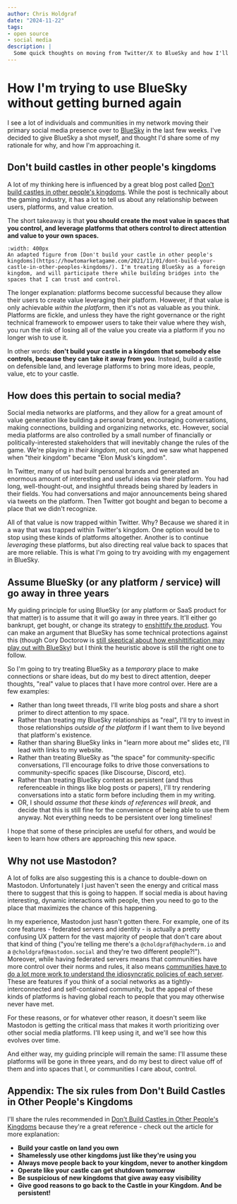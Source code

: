 ```yaml
---
author: Chris Holdgraf
date: "2024-11-22"
tags:
- open source
- social media
description: |
  Some quick thoughts on moving from Twitter/X to BlueSky and how I'll try to use social media after being burned once by Twitter.
---
```

# How I'm trying to use BlueSky without getting burned again

I see a lot of individuals and communities in my network moving their primary social media presence over to [BlueSky](https://bsky.social) in the last few weeks.
I've decided to give BlueSky a shot myself, and thought I'd share some of my rationale for why, and how I'm approaching it.

## Don't build castles in other people's kingdoms

A lot of my thinking here is influenced by a great blog post called [Don't build castles in other people's kingdoms](https://howtomarketagame.com/2021/11/01/dont-build-your-castle-in-other-peoples-kingdoms/).
While the post is technically about the gaming industry, it has a lot to tell us about any relationship between users, platforms, and value creation.

The short takeaway is that **you should create the most value in spaces that you control, and leverage platforms that others control to direct attention and value to your own spaces.**

```{figure} ./images/bluesky-castles.png
:width: 400px
An adapted figure from [Don't build your castle in other people's kingdoms](https://howtomarketagame.com/2021/11/01/dont-build-your-castle-in-other-peoples-kingdoms/). I'm treating BlueSky as a foreign kingdom, and will participate there while building bridges into the spaces that I can trust and control.
```

The longer explanation: platforms become successful because they allow their users to create value leveraging their platform. However, if that value is only achievable _within the platform_, then it's not as valuable as you think. Platforms are fickle, and unless they have the right governance or the right technical framework to empower users to take their value where they wish, you run the risk of losing all of the value you create via a platform if you no longer wish to use it.

In other words: **don't build your castle in a kingdom that somebody else controls, because they can take it away from you**. Instead, build a castle on defensible land, and leverage platforms to bring more ideas, people, value, etc to your castle.

## How does this pertain to social media?

Social media networks are platforms, and they allow for a great amount of value generation like building a personal brand, encouraging conversations, making connections, building and organizing networks, etc. However, social media platforms are also controlled by a small number of financially or politically-interested stakeholders that will inevitably change the rules of the game. We're playing in _their kingdom_, not ours, and we saw what happened when "their kingdom" became "Elon Musk's kingdom".

In Twitter, many of us had built personal brands and generated an enormous amount of interesting and useful ideas via their platform. You had long, well-thought-out, and insightful threads being shared by leaders in their fields. You had conversations and major announcements being shared via tweets on the platform. Then Twitter got bought and began to become a place that we didn't recognize.

All of that value is now trapped within Twitter. Why? Because we shared it in a way that was trapped within Twitter's kingdom. One option would be to stop using these kinds of platforms altogether. Another is to continue _leveraging_ these platforms, but also directing real value back to spaces that are more reliable. This is what I'm going to try avoiding with my engagement in BlueSky.

## Assume BlueSky (or any platform / service) will go away in three years

My guiding principle for using BlueSky (or any platform or SaaS product for that matter) is to assume that it will go away in three years. It'll either go bankrupt, get bought, or change its strategy to [enshittify the product](https://pluralistic.net/2024/08/17/hack-the-planet/#how-about-a-nice-game-of-chess). You can make an argument that BlueSky has some technical protections against this (though Cory Doctorow is [still skeptical about how enshittification may play out with BlueSky](https://pluralistic.net/2024/11/02/ulysses-pact/#tie-yourself-to-a-federated-mast)) but I think the heuristic above is still the right one to follow.

So I'm going to try treating BlueSky as a _temporary_ place to make connections or share ideas, but do my best to direct attention, deeper thoughts, "real" value to places that I have more control over. Here are a few examples:

- Rather than long tweet threads, I'll write blog posts and share a short primer to direct attention to my space.
- Rather than treating my BlueSky relationships as "real", I'll try to invest in those relationships _outside of the platform_ if I want them to live beyond that platform's existence.
- Rather than sharing BlueSky links in "learn more about me" slides etc, I'll lead with links to my website.
- Rather than treating BlueSky as "the space" for community-specific conversations, I'll encourage folks to drive those conversations to community-specific spaces (like Discourse, Discord, etc).
- Rather than treating BlueSky content as persistent (and thus referenceable in things like blog posts or papers), I'll try rendering conversations into a static form before including them in my writing.
- OR, I should _assume that these kinds of references will break_, and decide that this is still fine for the convenience of being able to use them anyway. Not everything needs to be persistent over long timelines!

I hope that some of these principles are useful for others, and would be keen to learn how others are approaching this new space.

## Why not use Mastodon?

A lot of folks are also suggesting this is a chance to double-down on Mastodon. Unfortunately I just haven't seen the energy and critical mass there to suggest that this is going to happen. If social media is about having interesting, dynamic interactions with people, then you need to go to the place that maximizes the chance of this happening.

In my experience, Mastodon just hasn't gotten there. For example, one of its core features - federated servers and identity - is actually a pretty confusing UX pattern for the vast majority of people that don't care about that kind of thing ("you're telling me there's a `@choldgraf@hachyderm.io` and a `@choldgraf@mastodon.social` and they're two different people?!"). Moreover, while having federated servers means that communities have more control over their norms and rules, it also means [communities have to do a lot more work to understand the idiosyncratic policies of each server](https://github.com/jupyter/governance/issues/146). These are features if you think of a social networks as a tightly-interconnected and self-contained community, but the appeal of these kinds of platforms is having global reach to people that you may otherwise never have met.

For these reasons, or for whatever other reason, it doesn't seem like Mastodon is getting the critical mass that makes it worth prioritizing over other social media platforms. I'll keep using it, and we'll see how this evolves over time.

And either way, my guiding principle will remain the same: I'll assume these platforms will be gone in three years, and do my best to direct value off of them and into spaces that I, or communities I care about, control.

## Appendix: The six rules from Don't Build Castles in Other People's Kingdoms

I'll share the rules recommended in [Don't Build Castles in Other People's Kingdoms](https://howtomarketagame.com/2021/11/01/dont-build-your-castle-in-other-peoples-kingdoms/) because they're a great reference - check out the article for more explanation:

- **Build your castle on land you own**
- **Shamelessly use other kingdoms just like they're using you**
- **Always move people back to your kingdom, never to another kingdom**
- **Operate like your castle can get shutdown tomorrow**
- **Be suspicious of new kingdoms that give away easy visibility**
- **Give good reasons to go back to the Castle in your Kingdom. And be persistent!**


